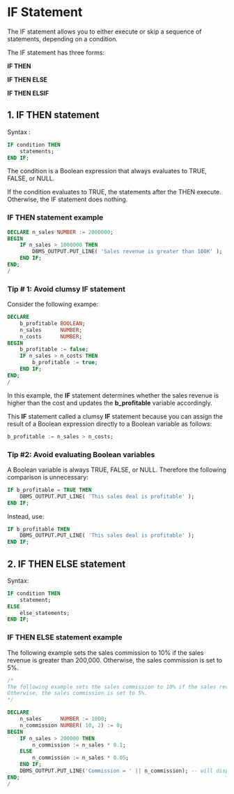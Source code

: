 # IF Statement

The IF statement allows you to either execute or skip a sequence of statements, depending on a condition. 

The IF statement has three forms:

__IF THEN__

__IF THEN ELSE__

__IF THEN ELSIF__

## 1. IF THEN statement
Syntax :
```sql
IF condition THEN
    statements;
END IF;
```
The condition is a Boolean expression that always evaluates to TRUE, FALSE, or NULL.

If the condition evaluates to TRUE, the statements after the THEN execute. Otherwise, the IF statement does nothing.

### IF THEN statement example
```sql
DECLARE n_sales NUMBER := 2000000;
BEGIN
    IF n_sales > 1000000 THEN
    	DBMS_OUTPUT.PUT_LINE( 'Sales revenue is greater than 100K' );
	END IF;
END;
/
```

### Tip # 1: Avoid clumsy IF statement
Consider the following exampe:
```sql
DECLARE
    b_profitable BOOLEAN;
	n_sales      NUMBER;
    n_costs      NUMBER;
BEGIN
    b_profitable := false;
	IF n_sales > n_costs THEN
        b_profitable := true;
    END IF;
END;
/
```

In this example, the __IF__ statement determines whether the sales revenue is higher than the cost and updates the __b_profitable__ variable accordingly.

This __IF__ statement called a clumsy __IF__ statement because you can assign the result of a Boolean expression directly to a Boolean variable as follows:
```sql
b_profitable := n_sales > n_costs;
```

### Tip #2: Avoid evaluating Boolean variables
A Boolean variable is always TRUE, FALSE, or NULL. Therefore the following comparison is unnecessary:
```sql
IF b_profitable = TRUE THEN
	DBMS_OUTPUT.PUT_LINE( 'This sales deal is profitable' );
END IF;
```

Instead, use:
```sql
IF b_profitable THEN
	DBMS_OUTPUT.PUT_LINE( 'This sales deal is profitable' );
END IF;
```

## 2. IF THEN ELSE statement
Syntax:
```sql
IF condition THEN
    statement;
ELSE
    else_statements;
END IF;
```

### IF THEN ELSE statement example
The following example sets the sales commission to 10% if the sales revenue is greater than 200,000. Otherwise, the sales commission is set to 5%.
```sql
/*
The following example sets the sales commission to 10% if the sales revenue is greater than 200,000. 
Otherwise, the sales commission is set to 5%.
*/

DECLARE
    n_sales      NUMBER := 1000;
	n_commission NUMBER( 10, 2) := 0;
BEGIN
    IF n_sales > 200000 THEN
    	n_commission := n_sales * 0.1;
    ELSE
        n_commission := n_sales * 0.05;
    END IF;
	DBMS_OUTPUT.PUT_LINE('Commission = ' || n_commission); -- will display : Commission = 50
END;
/
```

